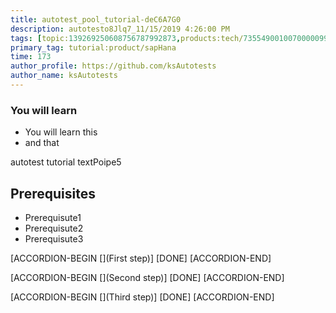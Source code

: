```yaml
---
title: autotest_pool_tutorial-deC6A7G0
description: autotesto8Jlq7_11/15/2019 4:26:00 PM
tags: [topic:139269250608756787992873,products:tech/73554900100700000996,tutorial:experience/advanced]
primary_tag: tutorial:product/sapHana
time: 173
author_profile: https://github.com/ksAutotests
author_name: ksAutotests
---
```

### You will learn
- You will learn this
- and that

autotest tutorial textPoipe5

## Prerequisites
- Prerequisute1
- Prerequisute2
- Prerequisute3

[ACCORDION-BEGIN [](First step)]
[DONE]
[ACCORDION-END]

[ACCORDION-BEGIN [](Second step)]
[DONE]
[ACCORDION-END]

[ACCORDION-BEGIN [](Third step)]
[DONE]
[ACCORDION-END]


